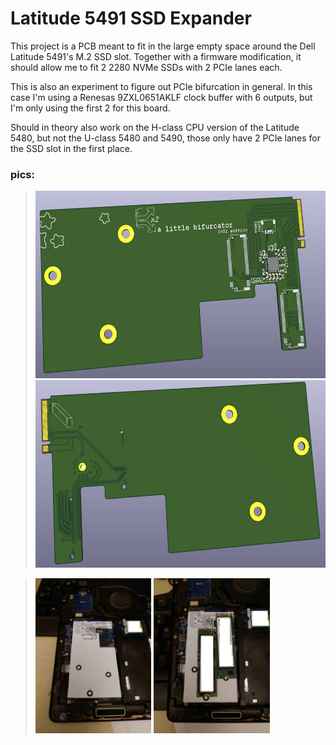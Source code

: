 # Latitude 5491 SSD Expander
This project is a PCB meant to fit in the large empty space around the Dell Latitude 5491's M.2 SSD slot. Together with a firmware modification, it should allow me to fit 2 2280 NVMe SSDs with 2 PCIe lanes each.

This is also an experiment to figure out PCIe bifurcation in general. In this case I'm using a Renesas 9ZXL0651AKLF clock buffer with 6 outputs, but I'm only using the first 2 for this board.

Should in theory also work on the H-class CPU version of the Latitude 5480, but not the U-class 5480 and 5490, those only have 2 PCIe lanes for the SSD slot in the first place.

### pics:

> <img src='front.png' height=300/>
> <img src='back.png' height=300/>

> <img src='ppcb.jpg' width=40%/>
> <img src='ppcb_with_ssd.jpg' width=40%/>